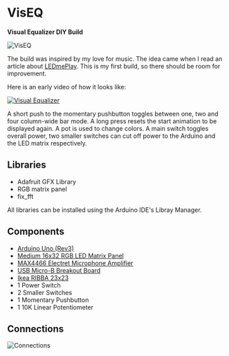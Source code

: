 # VisEQ

**Visual Equalizer DIY Build**

![VisEQ](http://marclieser.de/data/content/interests/viseq/viseq_header.jpg)

The build was inspired by my love for music. The idea came when I read an article about [LEDmePlay](http://mithotronic.de/ledmeplay_constructionmanual.html). 
This is my first build, so there should be room for improvement.

Here is an early video of how it looks like:

[![Visual Equalizer](https://img.youtube.com/vi/bxcpWqqqpuE/0.jpg)](https://www.youtube.com/watch?v=bxcpWqqqpuE)

A short push to the momentary pushbutton toggles between one, two and four column-wide bar mode.
A long press resets the start animation to be displayed again.
A pot is used to change colors.
A main switch toggles overall power, two smaller switches can cut off power to the Arduino and the LED matrix respectively.

## Libraries

* Adafruit GFX Library
* RGB matrix panel
* fix_fft

All libraries can be installed using the Arduino IDE's Libray Manager.

## Components

* [Arduino Uno (Rev3)](https://store.arduino.cc/arduino-uno-rev3)
* [Medium 16x32 RGB LED Matrix Panel](https://www.adafruit.com/product/420)
* [MAX4466 Electret Microphone Amplifier](https://www.adafruit.com/product/1063)
* [USB Micro-B Breakout Board](https://www.adafruit.com/product/1833)
* [Ikea RIBBA 23x23](https://www.ikea.com/de/de/catalog/products/00378403/)
* 1 Power Switch
* 2 Smaller Switches
* 1 Momentary Pushbutton
* 1 10K Linear Potentiometer

## Connections

![Connections](http://www.marclieser.de/data/content/interests/viseq/viseq_connections.jpg)
